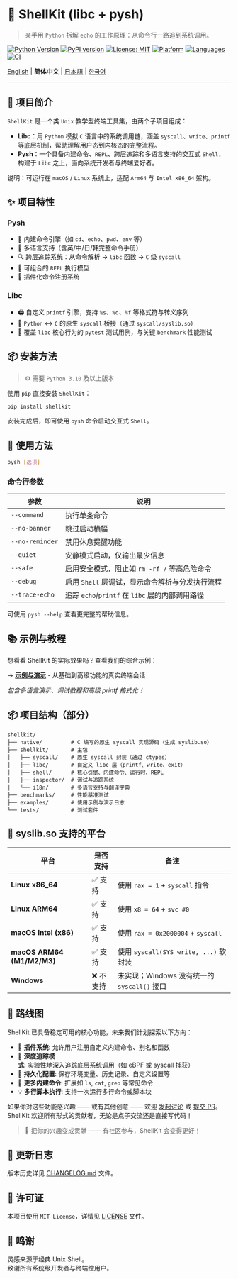 # 🐚 ShellKit (libc + pysh)

> 亲手用 `Python` 拆解 `echo` 的工作原理：从命令行一路追到系统调用。

[![Python Version](https://img.shields.io/badge/python-3.10%2B-blue)](https://www.python.org)
[![PyPI version](https://img.shields.io/pypi/v/shellkit)](https://pypi.org/project/shellkit/)
[![License: MIT](https://img.shields.io/badge/license-MIT-blue.svg)](./LICENSE)
[![Platform](https://img.shields.io/badge/platform-macOS%20%7C%20Linux-lightgrey)](https://github.com/pokeyaro/shellkit)
[![Languages](https://img.shields.io/badge/languages-EN%20%7C%20中文%20%7C%20日本語%20%7C%20한국어-brightgreen)](./examples/)
[![CI](https://github.com/pokeyaro/shellkit/actions/workflows/ci.yml/badge.svg?branch=master)](https://github.com/pokeyaro/shellkit/actions/workflows/ci.yml)

[English](./README.md) | **简体中文** | [日本語](./README_ja.md) | [한국어](./README_ko.md)

---

## 📖 项目简介

`ShellKit` 是一个类 `Unix` 教学型终端工具集，由两个子项目组成：

* **Libc**：用 `Python` 模拟 `C` 语言中的系统调用链，涵盖 `syscall`、`write`、`printf` 等底层机制，帮助理解用户态到内核态的完整流程。
* **Pysh**：一个具备内建命令、`REPL`、跨层追踪和多语言支持的交互式 `Shell`，构建于 `Libc` 之上，面向系统开发者与终端爱好者。

说明：可运行在 `macOS` / `Linux` 系统上，适配 `Arm64` 与 `Intel x86_64` 架构。


## ✨ 项目特性

### Pysh

* 🧠 内建命令引擎（如 `cd`、`echo`、`pwd`、`env` 等）
* 🧵 多语言支持（含英/中/日/韩完整命令手册）
* 🔍 跨层追踪系统：从命令解析 → `libc` 函数 → `C` 级 `syscall`
* 🧩 可组合的 `REPL` 执行模型
* 🔌 插件化命令注册系统

### Libc

* 🖨️ 自定义 `printf` 引擎，支持 `%s`、`%d`、`%f` 等格式符与转义序列
* 📜 `Python` ↔ `C` 的原生 `syscall` 桥接（通过 `syscall/syslib.so`）
* 🧪 覆盖 `libc` 核心行为的 `pytest` 测试用例，与关键 `benchmark` 性能测试


## 📦 安装方法

> ⚙️ 需要 `Python 3.10` 及以上版本

使用 `pip` 直接安装 `ShellKit`：

```bash
pip install shellkit
```

安装完成后，即可使用 `pysh` 命令启动交互式 `Shell`。


## 🚀 使用方法

```bash
pysh [选项]
```

### 命令行参数

| 参数             | 说明                                          |
|-----------------|----------------------------------------------|
| `--command`     | 执行单条命令                                   |
| `--no-banner`   | 跳过启动横幅                                   |
| `--no-reminder` | 禁用休息提醒功能                                |
| `--quiet`       | 安静模式启动，仅输出最少信息                      |
| `--safe`        | 启用安全模式，阻止如 `rm -rf /` 等高危险命令       |
| `--debug`       | 启用 `Shell` 层调试，显示命令解析与分发执行流程     |
| `--trace-echo`  | 追踪 `echo`/`printf` 在 `libc` 层的内部调用路径  |

可使用 `pysh --help` 查看更完整的帮助信息。


## 📚 示例与教程

想看看 ShellKit 的实际效果吗？查看我们的综合示例：

→ **[示例与演示](./examples/README_zh.md)** - 从基础到高级功能的真实终端会话

*包含多语言演示、调试教程和高级 printf 格式化！*


## 📦 项目结构（部分）

```text
shellkit/
├── native/         # C 编写的原生 syscall 实现源码（生成 syslib.so）
├── shellkit/       # 主包
│   ├── syscall/    # 原生 syscall 封装（通过 ctypes）
│   ├── libc/       # 自定义 libc 层（printf、write、exit）
│   ├── shell/      # 核心引擎、内建命令、运行时、REPL
│   ├── inspector/  # 调试与追踪系统
│   └── i18n/       # 多语言支持与翻译字典
├── benchmarks/     # 性能基准测试
├── examples/       # 使用示例与演示日志
└── tests/          # 测试套件
```


## 🧩 syslib.so 支持的平台

| 平台                        | 是否支持   | 备注                                    |
| -------------------------- |-----------|----------------------------------------|
| **Linux x86\_64**          | ✅ 支持   | 使用 `rax = 1` + `syscall` 指令          |
| **Linux ARM64**            | ✅ 支持   | 使用 `x8 = 64` + `svc #0`               |
| **macOS Intel (x86)**      | ✅ 支持   | 使用 `rax = 0x2000004` + `syscall`      |
| **macOS ARM64 (M1/M2/M3)** | ✅ 支持   | 使用 `syscall(SYS_write, ...)` 软封装    |
| **Windows**                | ❌ 不支持 | 未实现；Windows 没有统一的 `syscall()` 接口|


## 🧭 路线图

ShellKit 已具备稳定可用的核心功能，未来我们计划探索以下方向：

- 🔌 **插件系统**: 允许用户注册自定义内建命令、别名和函数
- 🧠 **深度追踪模式**: 实验性地深入追踪底层系统调用（如 eBPF 或 syscall 捕获）
- 🧳 **持久化配置**: 保存环境变量、历史记录、自定义设置等
- 🧪 **更多内建命令**: 扩展如 `ls`, `cat`, `grep` 等常见命令
- 💡 **多行脚本执行**: 支持一次运行多行命令或脚本块

如果你对这些功能感兴趣 —— 或有其他创意 —— 欢迎 [发起讨论](https://github.com/pokeyaro/shellkit/discussions) 或 [提交 PR](https://github.com/pokeyaro/shellkit/pulls)。\
ShellKit 欢迎所有形式的贡献者，无论是点子交流还是直接写代码！

> 💬 把你的兴趣变成贡献 —— 有社区参与，ShellKit 会变得更好！


## 📌 更新日志

版本历史详见 [CHANGELOG.md](./CHANGELOG.md) 文件。


## 📜 许可证

本项目使用 `MIT License`，详情见 [LICENSE](./LICENSE) 文件。


## 🤝 鸣谢

灵感来源于经典 Unix Shell。 \
致谢所有系统级开发者与终端控用户。
